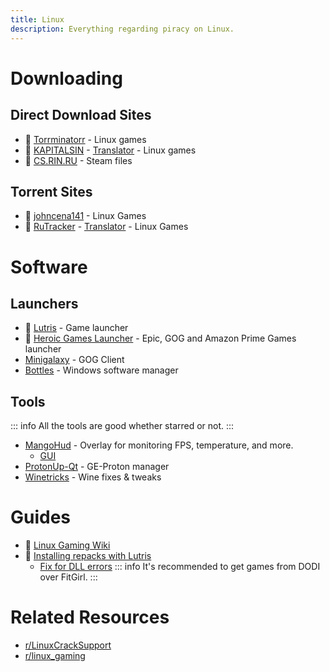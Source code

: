 ```yaml
---
title: Linux
description: Everything regarding piracy on Linux.
---
```


# Downloading

## Direct Download Sites
* 🌟 [Torrminatorr](https://forum.torrminatorr.com/viewforum.php?f=26&sid=73aa6976e6987fec6b1f09717cbe6c59) - Linux games
* 🌟 [KAPITALSIN](https://kapitalsin.com/forum) - [Translator](useful.md#translator) - Linux games
* 🌟 [CS.RIN.RU](https://cs.rin.ru/forum) - Steam files

## Torrent Sites
* 🌟 [johncena141](https://1337x.to/user/johncena141/) - Linux Games
* 🌟 [RuTracker](https://rutracker.org/forum/viewforum.php?f=899) - [Translator](useful.md#translator) - Linux Games

# Software

## Launchers
* 🌟 [Lutris](https://lutris.net) - Game launcher
* 🌟 [Heroic Games Launcher](https://heroicgameslauncher.com) - Epic, GOG and Amazon Prime Games launcher
* [Minigalaxy](https://sharkwouter.github.io/minigalaxy) - GOG Client
* [Bottles](https://usebottles.com) - Windows software manager

## Tools
::: info All the tools are good whether starred or not. 
:::
* [MangoHud](https://github.com/flightlessmango/MangoHud) - Overlay for monitoring FPS, temperature, and more.
  * [GUI](https://github.com/benjamimgois/goverlay)
* [ProtonUp-Qt](https://github.com/DavidoTek/ProtonUp-Qt) - GE-Proton manager
* [Winetricks](https://github.com/Winetricks/winetricks) - Wine fixes & tweaks

# Guides
* 🌟 [Linux Gaming Wiki](https://linux-gaming.kwindu.eu/index.php)
* 🌟 [Installing repacks with Lutris](https://www.reddit.com/r/LinuxCrackSupport/comments/yqfirv/how_to_install_fitgirl_or_dodi_windows_repacks_in)
  * [Fix for DLL errors](https://reddit.com/r/LinuxCrackSupport/comments/tirarp/psa_when_installing_repacks_with_custom_wine)
::: info It's recommended to get games from DODI over FitGirl.
:::

# Related Resources
* [r/LinuxCrackSupport](https://www.reddit.com/r/LinuxCrackSupport)
* [r/linux_gaming](https://www.reddit.com/r/linux_gaming)
